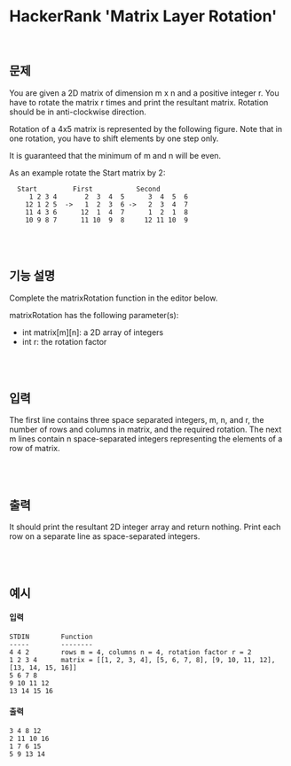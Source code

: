 # HackerRank 'Matrix Layer Rotation'

<br>

## 문제
You are given a 2D matrix of dimension m x n and a positive integer r. You have to rotate the matrix r times and print the resultant matrix. Rotation should be in anti-clockwise direction.

Rotation of a 4x5 matrix is represented by the following figure. Note that in one rotation, you have to shift elements by one step only.

It is guaranteed that the minimum of m and n will be even.

As an example rotate the Start matrix by 2:

```
  Start         First           Second
     1 2 3 4       2  3  4  5      3  4  5  6
    12 1 2 5  ->   1  2  3  6 ->   2  3  4  7
    11 4 3 6      12  1  4  7      1  2  1  8
    10 9 8 7      11 10  9  8     12 11 10  9
```

<br><br>

## 기능 설명
Complete the matrixRotation function in the editor below.

matrixRotation has the following parameter(s):

- int matrix[m][n]: a 2D array of integers
- int r: the rotation factor

<br><br>

## 입력
The first line contains three space separated integers, m, n, and r, the number of rows and columns in matrix, and the required rotation.
The next m lines contain n space-separated integers representing the elements of a row of matrix.

<br><br>

## 출력
It should print the resultant 2D integer array and return nothing. Print each row on a separate line as space-separated integers.

<br><br>

## 예시
#### 입력
```
STDIN        Function
-----        --------
4 4 2        rows m = 4, columns n = 4, rotation factor r = 2
1 2 3 4      matrix = [[1, 2, 3, 4], [5, 6, 7, 8], [9, 10, 11, 12], [13, 14, 15, 16]]
5 6 7 8
9 10 11 12
13 14 15 16
```
#### 출력
```
3 4 8 12
2 11 10 16
1 7 6 15
5 9 13 14
```